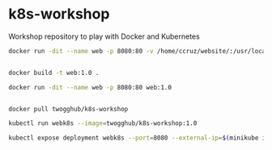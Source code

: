 # k8s-workshop
Workshop repository to play with Docker and Kubernetes


```sh 
docker run -dit --name web -p 8080:80 -v /home/ccruz/website/:/usr/local/apache2/htdocs/ httpd:2.4-alpine


docker build -t web:1.0 .

docker run -dit --name web -p 8080:80 web:1.0


docker pull twogghub/k8s-workshop

kubectl run webk8s --image=twogghub/k8s-workshop:1.0

kubectl expose deployment webk8s --port=8080 --external-ip=$(minikube ip) --type=LoadBalancer

```


